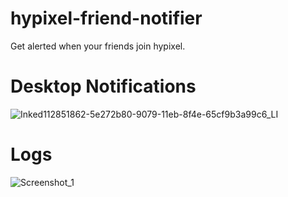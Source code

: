 # hypixel-friend-notifier

Get alerted when your friends join hypixel.

# Desktop Notifications
![Inked112851862-5e272b80-9079-11eb-8f4e-65cf9b3a99c6_LI](https://user-images.githubusercontent.com/77368058/113426318-49aca100-93a1-11eb-90eb-abdc925fe9cc.jpg)

# Logs
![Screenshot_1](https://user-images.githubusercontent.com/77368058/112851862-5e272b80-9079-11eb-8f4e-65cf9b3a99c6.png)
